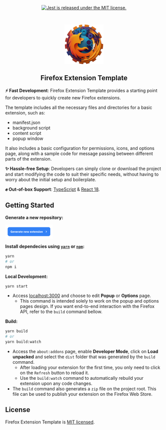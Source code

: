 <p align="center">
  <a href="https://github.com/facebook/jest/blob/main/LICENSE">
    <img src="https://img.shields.io/badge/license-MIT-blue.svg" alt="Jest is released under the MIT license." />
  </a>
</p>

<!-- A spacer -->
<p>&nbsp;</p>

<p align="center"><img src="public/readme-icon.png" width="25%"/></p>

<h2 align="center">Firefox Extension Template</h2>

**⚡ Fast Development**: Firefox Extension Template provides a starting point for developers to quickly create new Firefox extensions.

The template includes all the necessary files and directories for a basic extension, such as:

- manifest.json
- background script
- content script
- popup window

It also includes a basic configuration for permissions, icons, and options page, along with a sample code for message passing between different parts of the extension.

**✨ Hassle-free Setup**: Developers can simply clone or download the project and start modifying the code to suit their specific needs, without having to worry about the initial setup and boilerplate.

**✊ Out-of-box Support**: [TypeScript](https://www.typescriptlang.org/) & [React 18](https://reactjs.org/).

## Getting Started

**Generate a new repository:**

<a href="https://github.com/dhuyy/firefox-extension-template/generate"><img src="public/generate-readme.png" width="30%"/></a>

**Install dependecies using [`yarn`](https://yarnpkg.com/en/package/jest) or [`npm`](https://www.npmjs.com/package/jest):**

```bash
yarn
# or
npm i
```

**Local Development:**

```bash
yarn start
```

- Access [localhost:3000](http://localhost:3000/) and choose to edit **Popup** or **Options** page.
  - This command is intended solely to work on the popup and options pages design. If you want end-to-end interaction with the Firefox API, refer to the `build` command bellow.

**Build:**

```bash
yarn build
# or
yarn build:watch
```

- Access the `about:addons` page, enable **Developer Mode**, click on **Load unpacked** and select the `dist` folder that was generated by the `build` command.
  - After loading your extension for the first time, you only need to click on the `Refresh` button to reload it.
  - Use the `build:watch` command to automatically rebuild your extension upon any code changes.
- The `build` command also generates a `zip` file on the project root. This file can be used to publish your extension on the Firefox Web Store.

## License

Firefox Extension Template is [MIT licensed](./LICENSE).